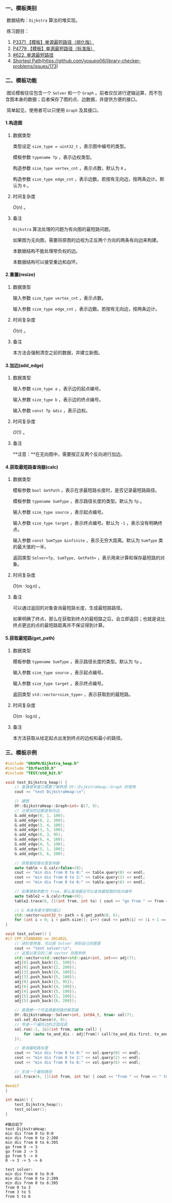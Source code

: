 ### 一、模板类别

​	数据结构：`Dijkstra` 算法的堆实现。

​	练习题目：

1. [P3371 【模板】单源最短路径（弱化版）](https://www.luogu.com.cn/problem/P3371)
2. [P4779 【模板】单源最短路径（标准版）](https://www.luogu.com.cn/problem/P4779)
3. [#622. 单源最短路径](https://uoj.ac/problem/622)
4. [Shortest Path](https://judge.yosupo.jp/problem/shortest_path)(https://github.com/yosupo06/library-checker-problems/issues/173)


### 二、模板功能

​	图论模板往往包含一个 `Solver` 和一个 `Graph` 。前者仅仅进行逻辑运算，而不包含图本身的数据；后者保存了图的点、边数据，并提供方便的接口。

​	简单起见，使用者可以只使用 `Graph` 及其接口。

#### 1.构造图

1. 数据类型

   类型设定 `size_type = uint32_t` ，表示图中编号的类型。

   模板参数 `typename Tp` ，表示边权类型。
   
   构造参数 `size_type vertex_cnt` ，表示点数，默认为 `0` 。
   
   构造参数 `size_type edge_cnt` ，表示边数。若按有无向边，按两条边计。默认为 `0` 。
   
2. 时间复杂度

   $O(n)$ 。

3. 备注

   `Dijkstra` 算法处理的问题为有向图的最短路问题。

   如果图为无向图，需要将原图的边视为正反两个方向的两条有向边来构建。
   
   本数据结构不能处理带负权的边。

   本数据结构可以接受重边和自环。
   

#### 2.重置(resize)

1. 数据类型

   输入参数 `size_type vertex_cnt` ，表示点数。

   输入参数 `size_type edge_cnt` ，表示边数。若按有无向边，按两条边计。

2. 时间复杂度

   $O(n)$ 。

3. 备注

   本方法会强制清空之前的数据，并建立新图。

#### 3.加边(add_edge)

1. 数据类型

   输入参数 `size_type a`​ ，表示边的起点编号。

   输入参数 `size_type b` ，表示边的终点编号。

   输入参数 `const Tp &dis` ，表示边权。

2. 时间复杂度

   $O(1)$ 。

3. 备注

   **注意：**在无向图中，需要按正反两个反向进行加边。

#### 4.获取最短路查询器(calc)

1. 数据类型

   模板参数 `bool GetPath` ，表示在求最短路长度时，是否记录最短路路径。
   
   模板参数 `typename SumType` ，表示路径长度的类型。默认为 `Tp` 。

   输入参数 `size_type source` ，表示起点编号。
   
   输入参数 `size_type target` ，表示终点编号。默认为 `-1` ，表示没有明确终点。

   输入参数 `const SumType &infinite` ，表示无穷大距离。默认为 `SumType` 类的最大值的一半。

   返回类型 `Solver<Tp, SumType, GetPath>` ，表示用来计算和保存最短路的对象。

2. 时间复杂度

   $O(m\cdot\log n)$ 。

3. 备注

   可以通过返回的对象查询最短路长度，生成最短路路径。
   
   如果明确了终点，那么在获取到终点的最短路之后，会立即返回；也就是说比终点更远的点的最短路距离并不保证得到计算。

#### 5.获取最短路(get_path)

1. 数据类型

   模板参数 `typename SumType` ，表示路径长度的类型。默认为 `Tp` 。

   输入参数 `size_type source` ，表示起点编号。

   输入参数 `size_type target` ，表示终点编号。

   返回类型 `std::vector<size_type>` ，表示获取到的最短路。

2. 时间复杂度

   $O(m\cdot\log n)$ 。

3. 备注

   本方法获取从给定起点出发到终点的边权和最小的路径。


### 三、模板示例

```c++
#include "GRAPH/Dijkstra_heap.h"
#include "IO/FastIO.h"
#include "TEST/std_bit.h"

void test_Dijkstra_heap() {
    // 普通使用者只需要了解熟悉 OY::DijkstraHeap::Graph 的使用
    cout << "test DijkstraHeap:\n";

    // 建图
    OY::DijkstraHeap::Graph<int> G(7, 9);
    // 注意加的边都是有向边
    G.add_edge(0, 1, 100);
    G.add_edge(0, 2, 200);
    G.add_edge(3, 4, 100);
    G.add_edge(3, 5, 100);
    G.add_edge(0, 3, 95);
    G.add_edge(6, 4, 100);
    G.add_edge(4, 5, 190);
    G.add_edge(5, 1, 100);
    G.add_edge(5, 6, 200);

    // 获取最短路长度查询器
    auto table = G.calc<false>(0);
    cout << "min dis from 0 to 0:" << table.query(0) << endl;
    cout << "min dis from 0 to 2:" << table.query(2) << endl;
    cout << "min dis from 0 to 6:" << table.query(6) << endl;

    // 如果模板参数为 true，那么查询器还可以查询最短路的结点编号
    auto table2 = G.calc<true>(0);
    table2.trace(6, [](int from, int to) { cout << "go from " << from << " -> " << to << endl; });

    // G 本身有更方便的接口
    std::vector<uint32_t> path = G.get_path(0, 6);
    for (int i = 0; i < path.size(); i++) cout << path[i] << (i + 1 == path.size() ? "\n\n" : " -> ");
}

void test_solver() {
#if CPP_STANDARD >= 201402L
    // 进阶使用者，可以把 Solver 用到自己的图里
    cout << "test solver:\n";
    // 这里以常见的二维 vector 存图举例
    std::vector<std::vector<std::pair<int, int>>> adj(7);
    adj[0].push_back({1, 100});
    adj[0].push_back({2, 200});
    adj[3].push_back({4, 100});
    adj[3].push_back({5, 100});
    adj[0].push_back({3, 95});
    adj[6].push_back({4, 100});
    adj[4].push_back({5, 190});
    adj[5].push_back({1, 100});
    adj[5].push_back({6, 200});

    // 直接建一个可追溯最短路的解答器
    OY::DijkstraHeap::Solver<int, int64_t, true> sol(7);
    sol.set_distance(0, 0);
    // 传递一个遍历边的泛型回调
    sol.run(-1, [&](int from, auto call) {
        for (auto to_and_dis : adj[from]) call(to_and_dis.first, to_and_dis.second);
    });

    // 查询最短路长度
    cout << "min dis from 0 to 0:" << sol.query(0) << endl;
    cout << "min dis from 0 to 2:" << sol.query(2) << endl;
    cout << "min dis from 0 to 6:" << sol.query(6) << endl;

    // 生成一个最短路径
    sol.trace(6, [](int from, int to) { cout << "from " << from << " to " << to << endl; });

#endif
}

int main() {
    test_Dijkstra_heap();
    test_solver();
}
```

```
#输出如下
test DijkstraHeap:
min dis from 0 to 0:0
min dis from 0 to 2:200
min dis from 0 to 6:395
go from 0 -> 3
go from 3 -> 5
go from 5 -> 6
0 -> 3 -> 5 -> 6

test solver:
min dis from 0 to 0:0
min dis from 0 to 2:200
min dis from 0 to 6:395
from 0 to 3
from 3 to 5
from 5 to 6

```

